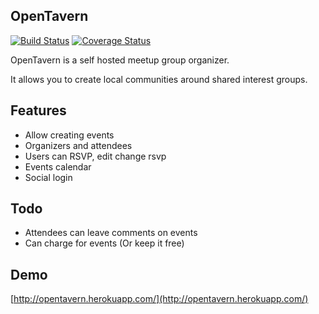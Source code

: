 OpenTavern
------------

[![Build Status](https://travis-ci.org/agiliq/opentavern.png?branch=develop)](https://travis-ci.org/agiliq/opentavern)
[![Coverage Status](https://coveralls.io/repos/agiliq/opentavern/badge.png?branch=master)](https://coveralls.io/r/agiliq/opentavern?branch=master)

OpenTavern is a self hosted meetup group organizer.

It allows you to create local communities around shared interest groups.


Features
----------

* Allow creating events
* Organizers and attendees
* Users can RSVP, edit change rsvp
* Events calendar
* Social login

Todo
---------

* Attendees can leave comments on events
* Can charge for events (Or keep it free)

Demo
------
[http://opentavern.herokuapp.com/](http://opentavern.herokuapp.com/)

